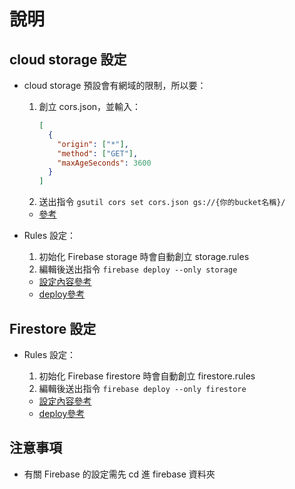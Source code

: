 # 說明

## cloud storage 設定

- cloud storage 預設會有網域的限制，所以要：
  1. 創立 cors.json，並輸入：
     ```json
     [
       {
         "origin": ["*"],
         "method": ["GET"],
         "maxAgeSeconds": 3600
       }
     ]
     ```
  2. 送出指令 `gsutil cors set cors.json gs://{你的bucket名稱}/`

  - [參考](https://stackoverflow.com/questions/37760695/firebase-storage-and-access-control-allow-origin/37765371)


- Rules 設定：
  1. 初始化 Firebase storage 時會自動創立 storage.rules
  2. 編輯後送出指令 `firebase deploy --only storage`

  - [設定內容參考](https://firebase.google.com/docs/rules/basics)
  - [deploy參考](https://firebase.google.com/docs/rules/manage-deploy)

## Firestore 設定

- Rules 設定：
  1. 初始化 Firebase firestore 時會自動創立 firestore.rules
  2. 編輯後送出指令 `firebase deploy --only firestore`

  - [設定內容參考](https://firebase.google.com/docs/rules/basics)
  - [deploy參考](https://firebase.google.com/docs/rules/manage-deploy)

## 注意事項

- 有關 Firebase 的設定需先 cd 進 firebase 資料夾